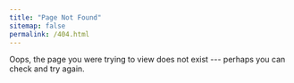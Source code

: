 ```yaml
---
title: "Page Not Found"
sitemap: false
permalink: /404.html
---
```


Oops, the page you were trying to view does not exist --- perhaps you can check and try again.

<script type="text/javascript">
  var GOOG_FIXURL_LANG = 'en';
  var GOOG_FIXURL_SITE = '{{ site.url }}'
</script>
<script type="text/javascript"
  src="//linkhelp.clients.google.com/tbproxy/lh/wm/fixurl.js">
</script>
